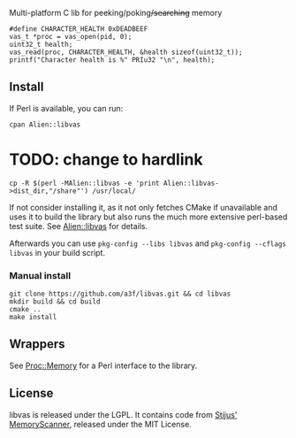 Multi-platform C lib for peeking/poking~~/searching~~ memory

    #define CHARACTER_HEALTH 0xDEADBEEF
    vas_t *proc = vas_open(pid, 0);
    uint32_t health;
    vas_read(proc, CHARACTER_HEALTH, &health sizeof(uint32_t));
    printf("Character health is %" PRIu32 "\n", health);

## Install

If Perl is available, you can run:

    cpan Alien::libvas
# TODO: change to hardlink
    cp -R $(perl -MAlien::libvas -e 'print Alien::libvas->dist_dir,"/share"') /usr/local/

If not consider installing it, as it not only fetches CMake if unavailable and uses it to build the library but also runs the much more extensive perl-based test suite. See [Alien::libvas] for details.

Afterwards you can use `pkg-config --libs libvas` and `pkg-config --cflags libvas` in your build script.

### Manual install

    git clone https://github.com/a3f/libvas.git && cd libvas
    mkdir build && cd build
    cmake ..
    make install

## Wrappers

See [Proc::Memory] for a Perl interface to the library.

## License

libvas is released under the LGPL. It contains code from [Stijus' MemoryScanner], released under the MIT License.

[Proc::Memory]: https://metacpan.org/pod/Proc::Memory
[libpid]: https://github.com/a3f/libpid
[Alien::libvas]: https://github.com/athreef/Alien::libvas
[Stijus' MemoryScanner]: https://github.com/Stiju/MemoryScanner
